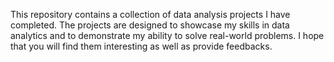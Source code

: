 This repository contains a collection of data analysis projects I have completed. The projects are designed to showcase my skills in data analytics and to demonstrate my ability to solve real-world problems. I hope that you will find them interesting as well as provide feedbacks. 
